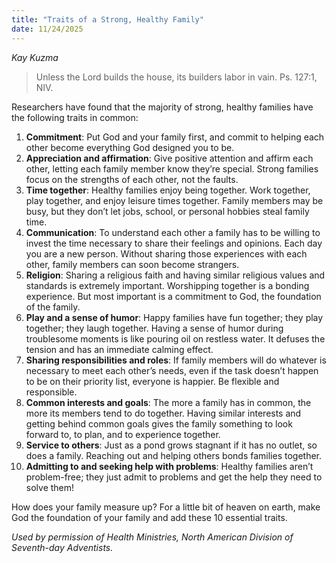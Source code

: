 ```yaml
---
title: "Traits of a Strong, Healthy Family"
date: 11/24/2025
---
```


_Kay Kuzma_

> <p></p>
> Unless the Lord builds the house, its builders labor in vain. Ps. 127:1, NIV.

Researchers have found that the majority of strong, healthy families have the following traits in common:

1. **Commitment**: Put God and your family first, and commit to helping each other become everything God designed you to be.
2. **Appreciation and affirmation**: Give positive attention and affirm each other, letting each family member know they’re special. Strong families focus on the strengths of each other, not the faults.
3. **Time together**: Healthy families enjoy being together. Work together, play together, and enjoy leisure times together. Family members may be busy, but they don’t let jobs, school, or personal hobbies steal family time.
4. **Communication**: To understand each other a family has to be willing to invest the time necessary to share their feelings and opinions. Each day you are a new person. Without sharing those experiences with each other, family members can soon become strangers.
5. **Religion**: Sharing a religious faith and having similar religious values and standards is extremely important. Worshipping together is a bonding experience. But most important is a commitment to God, the foundation of the family.
6. **Play and a sense of humor**: Happy families have fun together; they play together; they laugh together. Having a sense of humor during troublesome moments is like pouring oil on restless water. It defuses the tension and has an immediate calming effect.
7. **Sharing responsibilities and roles**: If family members will do whatever is necessary to meet each other’s needs, even if the task doesn’t happen to be on their priority list, everyone is happier. Be flexible and responsible.
8. **Common interests and goals**: The more a family has in common, the more its members tend to do together. Having similar interests and getting behind common goals gives the family something to look forward to, to plan, and to experience together.
9. **Service to others**: Just as a pond grows stagnant if it has no outlet, so does a family. Reaching out and helping others bonds families together.
10. **Admitting to and seeking help with problems**: Healthy families aren’t problem-free; they just admit to problems and get the help they need to solve them!

How does your family measure up? For a little bit of heaven on earth, make God the foundation of your family and add these 10 essential traits.

_Used by permission of Health Ministries, North American Division of Seventh-day Adventists._